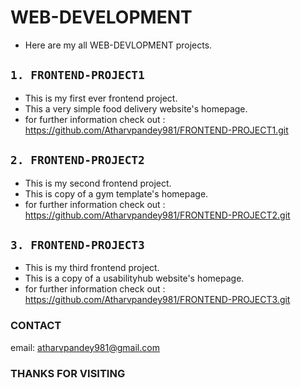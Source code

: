 #  WEB-DEVELOPMENT
* Here are my all WEB-DEVLOPMENT projects.
##  `1. FRONTEND-PROJECT1`
* This is my first ever frontend project.
* This a very simple food delivery website's homepage.
* for further information check out :  <https://github.com/Atharvpandey981/FRONTEND-PROJECT1.git>
## `2. FRONTEND-PROJECT2`
* This is my second frontend project.
* This is copy of a gym template's homepage.
* for further information check out : <https://github.com/Atharvpandey981/FRONTEND-PROJECT2.git>
## `3. FRONTEND-PROJECT3`
* This is my third frontend project.
* This is a copy of a usabilityhub website's homepage.
* for further information check out : <https://github.com/Atharvpandey981/FRONTEND-PROJECT3.git>

### CONTACT
email: <atharvpandey981@gmail.com>
### THANKS FOR VISITING


